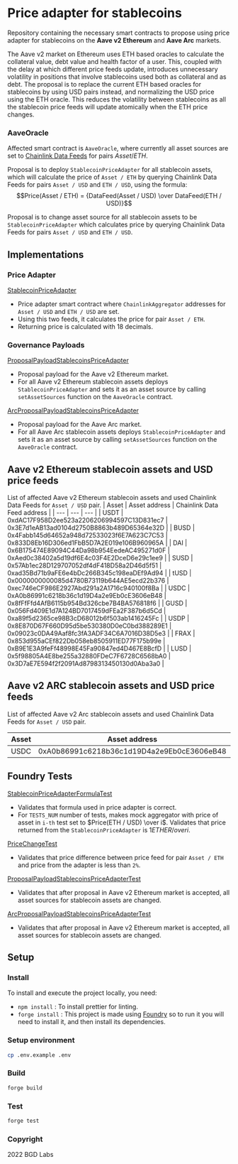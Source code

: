# Price adapter for stablecoins
Repository containing the necessary smart contracts to propose using price adapter for stablecoins on the **Aave v2 Ethereum** and **Aave Arc** markets.

The Aave v2 market on Ethereum uses ETH based oracles to calculate the collateral value, debt value and health factor of a user. This, coupled with the delay at which different price feeds update, introduces unnecessary volatility in positions that involve stablecoins used both as collateral and as debt. The proposal is to replace the current ETH based oracles for stablecoins by using USD pairs instead, and normalizing the USD price using the ETH oracle. This reduces the volatility between stablecoins as all the stablecoin price feeds will update atomically when the ETH price changes.

### AaveOracle 

Affected smart contract is `AaveOracle`, where currently all asset sources are set to [Chainlink Data Feeds](https://docs.chain.link/docs/ethereum-addresses/) for pairs $Asset / ETH$.

Proposal is to deploy `StablecoinPriceAdapter` for all stablecoin assets, which will calculate the price of `Asset / ETH` by querying Chainlink Data Feeds for pairs `Asset / USD` and `ETH / USD`, using the formula:
$$Price(Asset / ETH) = {DataFeed(Asset / USD) \over DataFeed(ETH / USD)}$$

Proposal is to change asset source for all stablecoin assets to be `StablecoinPriceAdapter` which calculates price by querying Chainlink Data Feeds for pairs `Asset / USD` and `ETH / USD`. 


## Implementations

### Price Adapter
[StablecoinPriceAdapter](/src/contracts/StablecoinPriceAdapter.sol)

- Price adapter smart contract where `ChainlinkAggregator` addresses for `Asset / USD` and `ETH / USD` are set.
- Using this two feeds, it calculates the price for pair `Asset / ETH`. 
- Returning price is calculated with 18 decimals.

### Governance Payloads

[ProposalPayloadStablecoinsPriceAdapter](/src/contracts/ProposalPayloadStablecoinsPriceAdapter.sol)

- Proposal payload for the Aave v2 Ethereum market. 
- For all Aave v2 Ethereum stablecoin assets deploys `StablecoinPriceAdapter` and sets it as an asset source by calling `setAssetSources` function on the `AaveOracle` contract.

[ArcProposalPayloadStablecoinsPriceAdapter](/src/contracts/ArcProposalPayloadStablecoinsPriceAdapter.sol)

- Proposal payload for the Aave Arc market. 
- For all Aave Arc stablecoin assets deploys `StablecoinPriceAdapter` and sets it as an asset source by calling `setAssetSources` function on the `AaveOracle` contract.

## Aave v2 Ethereum stablecoin assets and USD price feeds
List of affected Aave v2 Ethereum stablecoin assets and used Chainlink Data Feeds for `Asset / USD` pair.
| Asset | Asset address | Chainlink Data Feed address |
| --- | --- | --- |
| USDT | 0xdAC17F958D2ee523a2206206994597C13D831ec7 | 0x3E7d1eAB13ad0104d2750B8863b489D65364e32D |
| BUSD | 0x4Fabb145d64652a948d72533023f6E7A623C7C53 | 0x833D8Eb16D306ed1FbB5D7A2E019e106B960965A |
| DAI | 0x6B175474E89094C44Da98b954EedeAC495271d0F | 0xAed0c38402a5d19df6E4c03F4E2DceD6e29c1ee9 |
| SUSD | 0x57Ab1ec28D129707052df4dF418D58a2D46d5f51 | 0xad35Bd71b9aFE6e4bDc266B345c198eaDEf9Ad94 |
| tUSD | 0x0000000000085d4780B73119b644AE5ecd22b376 | 0xec746eCF986E2927Abd291a2A1716c940100f8Ba |
| USDC | 0xA0b86991c6218b36c1d19D4a2e9Eb0cE3606eB48 | 0x8fFfFfd4AfB6115b954Bd326cbe7B4BA576818f6 |
| GUSD | 0x056Fd409E1d7A124BD7017459dFEa2F387b6d5Cd | 0xa89f5d2365ce98B3cD68012b6f503ab1416245Fc |
| USDP | 0x8E870D67F660D95d5be530380D0eC0bd388289E1 | 0x09023c0DA49Aaf8fc3fA3ADF34C6A7016D38D5e3 |
| FRAX | 0x853d955aCEf822Db058eb8505911ED77F175b99e | 0xB9E1E3A9feFf48998E45Fa90847ed4D467E8BcfD |
| LUSD | 0x5f98805A4E8be255a32880FDeC7F6728C6568bA0 | 0x3D7aE7E594f2f2091Ad8798313450130d0Aba3a0 |

## Aave v2 ARC stablecoin assets and USD price feeds
List of affected Aave v2 Arc stablecoin assets and used Chainlink Data Feeds for `Asset / USD` pair.

| Asset | Asset address | Chainlink Data Feed address |
| --- | --- | --- |
| USDC | 0xA0b86991c6218b36c1d19D4a2e9Eb0cE3606eB48 | 0x8fFfFfd4AfB6115b954Bd326cbe7B4BA576818f6 |


## Foundry Tests

[StablecoinPriceAdapterFormulaTest](./src/test/StablecoinPriceAdapterFormulaTest.sol)

- Validates that formula used in price adapter is correct.
- For `TESTS_NUM` number of tests, makes mock aggregator with price of asset in `i-th` test set to $Price(ETH / USD) \over i$. Validates that price returned from the `StablecoinPriceAdapter` is $1 ETHER /over i$.

[PriceChangeTest](./src/test/PriceChangeTest.sol)

- Validates that price difference between price feed for pair `Asset / ETH` and price from the adapter is less than `2%`.

[ProposalPayloadStablecoinsPriceAdapterTest](./src/test/ProposalPayloadStablecoinsPriceAdapterTest.sol)

- Validates that after proposal in Aave v2 Ethereum market is accepted, all asset sources for stablecoin assets are changed.

[ArcProposalPayloadStablecoinsPriceAdapterTest](./src/test/ArcProposalPayloadStablecoinsPriceAdapterTest.sol)

- Validates that after proposal in Aave v2 Ethereum market is accepted, all asset sources for stablecoin assets are changed.


## Setup

### Install

To install and execute the project locally, you need:

- `npm install` : To install prettier for linting.
- `forge install` : This project is made using [Foundry](https://book.getfoundry.sh/) so to run it you will need to install it, and then install its dependencies.

### Setup environment

```sh
cp .env.example .env
```

### Build

```sh
forge build
```

### Test

```sh
forge test
```

### Copyright

2022 BGD Labs
